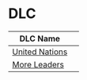 # DLC #
|DLC Name|   |
|---|---|
|[United Nations](https://github.com/Minecraft3193092-organization/nationsimulator/archive/refs/heads/DLC-1.zip)|   |
|[More Leaders](https://github.com/Minecraft3193092-organization/nationsimulator/archive/refs/heads/DLC-1.zip)|   

[DLC1]: https://github.com/Minecraft3193092-organization/nationsimulator/archive/refs/heads/DLC-1.zip
